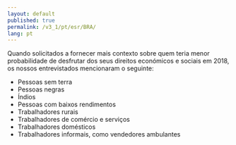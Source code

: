```yaml
---
layout: default
published: true
permalink: /v3_1/pt/esr/BRA/
lang: pt
---
```


Quando solicitados a fornecer mais contexto sobre quem teria menor probabilidade de desfrutar dos seus direitos económicos e sociais em 2018, os nossos entrevistados mencionaram o seguinte:
-	Pessoas sem terra
-	Pessoas negras
-	Índios
-	Pessoas com baixos rendimentos
-	Trabalhadores rurais
-	Trabalhadores de comércio e serviços
-	Trabalhadores domésticos
-	Trabalhadores informais, como vendedores ambulantes
